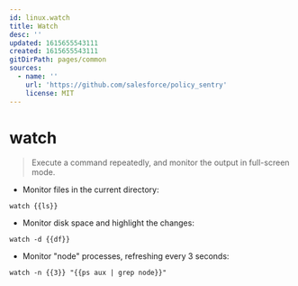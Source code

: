 ```yaml
---
id: linux.watch
title: Watch
desc: ''
updated: 1615655543111
created: 1615655543111
gitDirPath: pages/common
sources:
  - name: ''
    url: 'https://github.com/salesforce/policy_sentry'
    license: MIT
---
```

# watch

> Execute a command repeatedly, and monitor the output in full-screen mode.

- Monitor files in the current directory:

`watch {{ls}}`

- Monitor disk space and highlight the changes:

`watch -d {{df}}`

- Monitor "node" processes, refreshing every 3 seconds:

`watch -n {{3}} "{{ps aux | grep node}}"`

